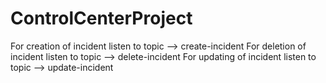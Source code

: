 # ControlCenterProject

For creation of incident listen to topic --> create-incident
For deletion of incident listen to topic --> delete-incident
For updating of incident listen to topic --> update-incident
